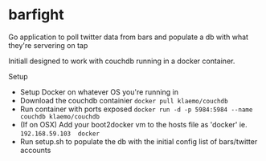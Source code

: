 barfight
========

Go application to poll twitter data from bars and populate a db with what they're servering on tap

Initiall designed to work with couchdb running in a docker container. 


Setup
* Setup Docker on whatever OS you're running in
* Download the couchdb containier `docker pull klaemo/couchdb`
* Run container with ports exposed `docker run -d -p 5984:5984 --name couchdb klaemo/couchdb`
* (If on OSX) Add your boot2docker vm to the hosts file as 'docker' ie. `192.168.59.103  docker` 
* Run setup.sh to populate the db with the initial config list of bars/twitter accounts
